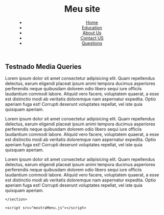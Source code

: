 <!DOCTYPE html>
<html lang="pt-br">
<head>
    <meta charset="UTF-8">
    <meta http-equiv="X-UA-Compatible" content="IE=edge">
    <meta name="viewport" content="width=device-width, initial-scale=1.0">
    <title>Menu Humburguer</title>
    <!--Este link abaixo é  que vai nos permitir fazer o menu hamburguer pega no goolge icon-->
    <link href="https://fonts.googleapis.com/css2?family=Material+Symbols+Outlined" rel="stylesheet" />
    <link href='https://unpkg.com/boxicons@2.1.4/css/boxicons.min.css' rel='stylesheet'>
    <link rel="stylesheet" href="style.css">
</head>
<body>
    <header>
        <h1>Meu site</h1>
        <i class='bx bx-menu-alt-left' id="burguer" onclick="clickmenu()" ></i>
        <menu id="itens">
            <ul>
                <li> <a href="#">Home</a></li>
                <li><a href="#">Education</a></li>
                <li><a href="#">About Us</a></li>
                <li><a href="#">Contact US</a></li>
                <li><a href="#">Questions</a></li>
            </ul>
        </menu>
    </header>
    <section class="conteiner_conteudo">
        <h2>Testnado Media Queries</h2>
        <article class="conteudo">
            <p>
                Lorem ipsum dolor sit amet consectetur adipisicing elit. Quam repellendus delectus, earum eligendi placeat ipsum animi tempora ducimus asperiores perferendis neque quibusdam dolorem odio libero sequi iure officiis laudantium commodi labore. Aliquid vero facere, voluptatem quaerat, a esse est distinctio modi ab veritatis doloremque nam aspernatur expedita. Optio aperiam fuga est! Corrupti deserunt voluptates repellat, vel iste quia quisquam aperiam.
            </p>
            <p>
                Lorem ipsum dolor sit amet consectetur adipisicing elit. Quam repellendus delectus, earum eligendi placeat ipsum animi tempora ducimus asperiores perferendis neque quibusdam dolorem odio libero sequi iure officiis laudantium commodi labore. Aliquid vero facere, voluptatem quaerat, a esse est distinctio modi ab veritatis doloremque nam aspernatur expedita. Optio aperiam fuga est! Corrupti deserunt voluptates repellat, vel iste quia quisquam aperiam.
            </p>
            <p>
                Lorem ipsum dolor sit amet consectetur adipisicing elit. Quam repellendus delectus, earum eligendi placeat ipsum animi tempora ducimus asperiores perferendis neque quibusdam dolorem odio libero sequi iure officiis laudantium commodi labore. Aliquid vero facere, voluptatem quaerat, a esse est distinctio modi ab veritatis doloremque nam aspernatur expedita. Optio aperiam fuga est! Corrupti deserunt voluptates repellat, vel iste quia quisquam aperiam.
            </p>
        </article>

    </section>

    <script src="mostraMenu.js"></script>
    
</body>
</html>
